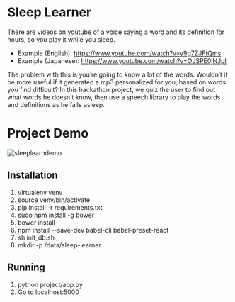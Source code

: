 # Sleep Learner

There are videos on youtube of a voice saying a word and its definition for hours, so you play it while you sleep.

* Example (English): https://www.youtube.com/watch?v=y9g7ZJFtQms
* Example (Japanese): https://www.youtube.com/watch?v=OJSPE0jNJpI 
 
The problem with this is you’re going to know a lot of the words. Wouldn’t it be more useful if it generated a mp3 personalized for you, based on words you find difficult? In this hackathon project, we quiz the user to find out what words he doesn’t know, then use a speech library to play the words and definitions as he falls asleep.

# Project Demo
![sleeplearndemo](https://user-images.githubusercontent.com/13390498/27753483-cc872d3e-5db3-11e7-8861-97c8aea0b594.gif)

## Installation

1. virtualenv venv
2. source venv/bin/activate
3. pip install -r requirements.txt
4. sudo npm install -g bower
5. bower install
6. npm install --save-dev babel-cli babel-preset-react
7. sh init\_db.sh
8. mkdir -p /data/sleep-learner

## Running
1. python project/app.py
2. Go to localhost:5000
